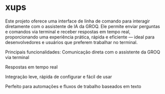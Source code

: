 # xups
Este projeto oferece uma interface de linha de comando para interagir diretamente com o assistente de IA da GROQ. Ele permite enviar perguntas e comandos via terminal e receber respostas em tempo real, proporcionando uma experiência prática, rápida e eficiente — ideal para desenvolvedores e usuários que preferem trabalhar no terminal.

Principais funcionalidades:
Comunicação direta com o assistente da GROQ via terminal

Respostas em tempo real

Integração leve, rápida de configurar e fácil de usar

Perfeito para automações e fluxos de trabalho baseados em texto

